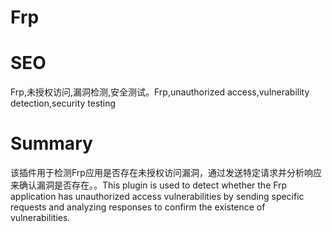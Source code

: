 # Frp
# SEO
Frp,未授权访问,漏洞检测,安全测试。Frp,unauthorized access,vulnerability detection,security testing
# Summary
该插件用于检测Frp应用是否存在未授权访问漏洞，通过发送特定请求并分析响应来确认漏洞是否存在。。This plugin is used to detect whether the Frp application has unauthorized access vulnerabilities by sending specific requests and analyzing responses to confirm the existence of vulnerabilities.
